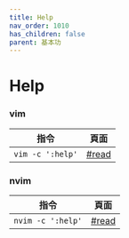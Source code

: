 ```yaml
---
title: Help
nav_order: 1010 
has_children: false
parent: 基本功
---
```



# Help

### vim

| 指令 | 頁面 |
| --- | --- |
| `vim -c ':help'` | [#read](https://vimhelp.org/) |

### nvim

| 指令 | 頁面 |
| --- | --- |
| `nvim -c ':help'` | [#read](https://neovim.io/doc/user/) |


